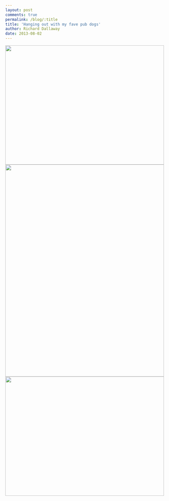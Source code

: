 ```yaml
---
layout: post
comments: true
permalink: /blog/:title
title: 'Hanging out with my fave pub dogs'
author: Richard Dallaway
date: 2013-08-02
---
```


<div><a href="http://static.skitters.dallaway.com/IMG_2013-08-01_193020.jpg"><img src="http://static.skitters.dallaway.com/IMG_2013-08-01_193020jpg500.jpg" width="500" height="375"/></a></div><div><a href="http://static.skitters.dallaway.com/IMG_2013-08-01_193034.jpg"><img src="http://static.skitters.dallaway.com/IMG_2013-08-01_193034500jpg.jpg" width="500" height="667"/></a></div><div><a href="http://static.skitters.dallaway.com/IMG_2013-08-01_193038.jpg"><img src="http://static.skitters.dallaway.com/IMG_2013-08-01_193038500jpg.jpg" width="500" height="375"/></a></div>

